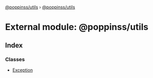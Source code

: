[@poppinss/utils](../README.md) › [@poppinss/utils](_poppinss_utils.md)

# External module: @poppinss/utils

## Index

### Classes

* [Exception](../classes/_poppinss_utils.exception.md)
